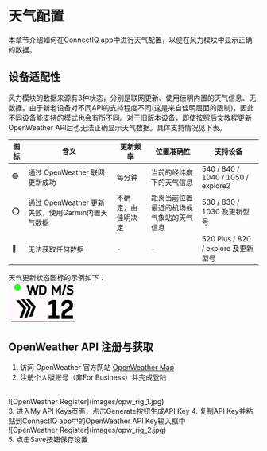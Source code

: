 # 天气配置
本章节介绍如何在ConnectIQ app中进行天气配置，以便在风力模块中显示正确的数据。

## 设备适配性
风力模块的数据来源有3种状态，分别是联网更新、使用佳明内置的天气信息、无数据。由于新老设备对不同API的支持程度不同(这是来自佳明层面的限制)，因此不同设备能支持的模式也会有所不同。对于旧版本设备，即使按照后文教程更新OpenWeather API后也无法正确显示天气数据。具体支持情况见下表。

<!-- | 图标        | Meaning                                      | Update frequency | Location precision                   | Support device                          |
|------------|----------------------------------------------|------------------|--------------------------------------|-----------------------------------------|
| 🟢          | OpenWeather request successful               | Every 60s        | By precise Latitude and longitude    | 540 / 840 / 1040 / 1050 / explore2      |
| ⭕            | OpenWeather fail, using Garmin Weather data | Uncertain, decided by Garmin | By nearest airport or weather station | 530 / 830 / 1030 * and above   |
| 🔴          | No data                                      | -                | -                                    | 520P / 820 / explore * and above        | -->


| 图标        | 含义                                      | 更新频率              | 位置准确性                           | 支持设备                                 |
|------------|-------------------------------------------|------------------|--------------------------------------|-----------------------------------------|
| 🟢          | 通过 OpenWeather 联网更新成功               | 每分钟               | 当前的经纬度下的天气信息                | 540 / 840 / 1040 / 1050 / explore2      |
| ⭕          | 通过 OpenWeather 更新失败，使用Garmin内置天气数据 | 不确定，由佳明决定 | 距离当前位置最近的机场或气象站的天气信息   | 530 / 830 / 1030 及更新型号              |
| 🔴          | 无法获取任何数据                            | -                   | -                                   | 520 Plus / 820 / explore  及更新型号        |

天气更新状态图标的示例如下：
<br>
![wind example](images/wd_example.jpg)

## OpenWeather API 注册与获取
1. 访问 OpenWeather 官方网站 [OpenWeather Map](https://openweathermap.org/)
2. 注册个人版账号（非For Business）并完成登陆
<br>
![OpenWeather Register](images/opw_rig_1.jpg)
<br>
3. 进入My API Keys页面，点击Generate按钮生成API Key
4. 复制API Key并粘贴到ConnectIQ app中的OpenWeather API Key输入框中
<br>
![OpenWeather Register](images/opw_rig_2.jpg)
<br>
5. 点击Save按钮保存设置

